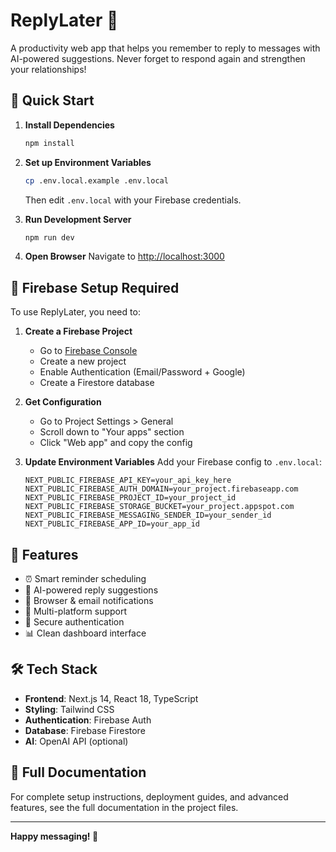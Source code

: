 # ReplyLater 💬

A productivity web app that helps you remember to reply to messages with AI-powered suggestions. Never forget to respond again and strengthen your relationships!

## 🚀 Quick Start

1. **Install Dependencies**
   ```bash
   npm install
   ```

2. **Set up Environment Variables**
   ```bash
   cp .env.local.example .env.local
   ```
   Then edit `.env.local` with your Firebase credentials.

3. **Run Development Server**
   ```bash
   npm run dev
   ```

4. **Open Browser**
   Navigate to [http://localhost:3000](http://localhost:3000)

## 🔧 Firebase Setup Required

To use ReplyLater, you need to:

1. **Create a Firebase Project**
   - Go to [Firebase Console](https://console.firebase.google.com/)
   - Create a new project
   - Enable Authentication (Email/Password + Google)
   - Create a Firestore database

2. **Get Configuration**
   - Go to Project Settings > General
   - Scroll down to "Your apps" section
   - Click "Web app" and copy the config

3. **Update Environment Variables**
   Add your Firebase config to `.env.local`:
   ```env
   NEXT_PUBLIC_FIREBASE_API_KEY=your_api_key_here
   NEXT_PUBLIC_FIREBASE_AUTH_DOMAIN=your_project.firebaseapp.com
   NEXT_PUBLIC_FIREBASE_PROJECT_ID=your_project_id
   NEXT_PUBLIC_FIREBASE_STORAGE_BUCKET=your_project.appspot.com
   NEXT_PUBLIC_FIREBASE_MESSAGING_SENDER_ID=your_sender_id
   NEXT_PUBLIC_FIREBASE_APP_ID=your_app_id
   ```

## 🌟 Features

- ⏰ Smart reminder scheduling
- 🤖 AI-powered reply suggestions  
- 🔔 Browser & email notifications
- 📱 Multi-platform support
- 🔐 Secure authentication
- 📊 Clean dashboard interface

## 🛠 Tech Stack

- **Frontend**: Next.js 14, React 18, TypeScript
- **Styling**: Tailwind CSS
- **Authentication**: Firebase Auth
- **Database**: Firebase Firestore
- **AI**: OpenAI API (optional)

## 📖 Full Documentation

For complete setup instructions, deployment guides, and advanced features, see the full documentation in the project files.

---

**Happy messaging! 💙**
